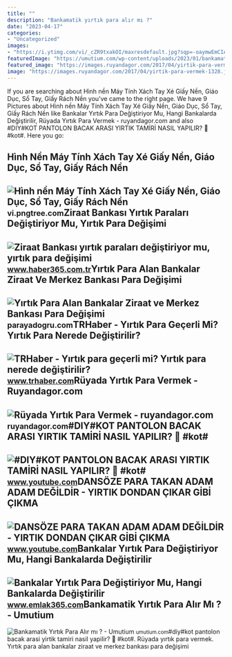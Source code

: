 ```yaml
---
title: ""
description: "Bankamatik yırtık para alır mı ?"
date: "2023-04-17"
categories:
- "Uncategorized"
images:
- "https://i.ytimg.com/vi/_cZR9txakOI/maxresdefault.jpg?sqp=-oaymwEmCIAKENAF8quKqQMa8AEB-AH-DoACoAiKAgwIABABGEEgXihyMA8=&amp;rs=AOn4CLApk2g7NOXdGQCso9B2Ly5nYMuZ6w"
featuredImage: "https://umutium.com/wp-content/uploads/2023/01/bankamatik-yirtik-para-alir-mi.jpg"
featured_image: "https://images.ruyandagor.com/2017/04/yirtik-para-vermek-1328.jpg"
image: "https://images.ruyandagor.com/2017/04/yirtik-para-vermek-1328.jpg"
---
```


If you are searching about Hình nền Máy Tính Xách Tay Xé Giấy Nền, Giáo Dục, Sổ Tay, Giấy Rách Nền you've came to the right page. We have 9 Pictures about Hình nền Máy Tính Xách Tay Xé Giấy Nền, Giáo Dục, Sổ Tay, Giấy Rách Nền like Bankalar Yırtık Para Değiştiriyor Mu, Hangi Bankalarda Değiştirilir, Rüyada Yırtık Para Vermek - ruyandagor.com and also #DIY#KOT PANTOLON BACAK ARASI YIRTIK TAMİRİ NASIL YAPILIR? ️🤔 ️#kot#. Here you go:

Hình Nền Máy Tính Xách Tay Xé Giấy Nền, Giáo Dục, Sổ Tay, Giấy Rách Nền
-----------------------------------------------------------------------

 ![Hình nền Máy Tính Xách Tay Xé Giấy Nền, Giáo Dục, Sổ Tay, Giấy Rách Nền](https://png.pngtree.com/thumb_back/fw800/background/20210823/pngtree-notebook-torn-paper-background-image_763520.jpg) <small>vi.pngtree.com</small>Ziraat Bankası Yırtık Paraları Değiştiriyor Mu, Yırtık Para Değişimi
--------------------------------------------------------------------

 ![Ziraat Bankası yırtık paraları değiştiriyor mu, yırtık para değişimi](https://img.cdn.haber365.com.tr/uploads/images/image/yirtik-para-nasil-degistirilir-963-body.jpg) <small>www.haber365.com.tr</small>Yırtık Para Alan Bankalar Ziraat Ve Merkez Bankası Para Değişimi
----------------------------------------------------------------

 ![Yırtık Para Alan Bankalar Ziraat ve Merkez Bankası Para Değişimi](https://almanyadayiz.com/wp-content/uploads/2023/02/yirtik-para.png) <small>parayadogru.com</small>TRHaber - Yırtık Para Geçerli Mi? Yırtık Para Nerede Değiştirilir?
------------------------------------------------------------------

 ![TRHaber - Yırtık para geçerli mi? Yırtık para nerede değiştirilir?](https://cdn.trhaber.com/images/resize/100/1250x830/haberler/2022/03/yirtik_para_gecerli_mi_yirtik_para_nerede_degistirilir_h37778_a7397.jpg) <small>www.trhaber.com</small>Rüyada Yırtık Para Vermek - Ruyandagor.com
------------------------------------------

 ![Rüyada Yırtık Para Vermek - ruyandagor.com](https://images.ruyandagor.com/2017/04/yirtik-para-vermek-1328.jpg) <small>ruyandagor.com</small>\#DIY#KOT PANTOLON BACAK ARASI YIRTIK TAMİRİ NASIL YAPILIR? ️🤔 ️#kot#
---------------------------------------------------------------------

 ![#DIY#KOT PANTOLON BACAK ARASI YIRTIK TAMİRİ NASIL YAPILIR? ️🤔 ️#kot#](https://i.ytimg.com/vi/_cZR9txakOI/maxresdefault.jpg?sqp=-oaymwEmCIAKENAF8quKqQMa8AEB-AH-DoACoAiKAgwIABABGEEgXihyMA8=&rs=AOn4CLApk2g7NOXdGQCso9B2Ly5nYMuZ6w) <small>www.youtube.com</small>DANSÖZE PARA TAKAN ADAM ADAM DEĞİLDİR - YIRTIK DONDAN ÇIKAR GİBİ ÇIKMA
----------------------------------------------------------------------

 ![DANSÖZE PARA TAKAN ADAM ADAM DEĞİLDİR - YIRTIK DONDAN ÇIKAR GİBİ ÇIKMA](https://i.ytimg.com/vi/tDTFxZq6w8U/maxresdefault.jpg) <small>www.youtube.com</small>Bankalar Yırtık Para Değiştiriyor Mu, Hangi Bankalarda Değiştirilir
-------------------------------------------------------------------

 ![Bankalar Yırtık Para Değiştiriyor Mu, Hangi Bankalarda Değiştirilir](https://img.emlak365.com/rcman/Cw1280h720q95gc/storage/old/uploads/2022/04/bankalar-yirtik-para-degistiriyor-mu-hangi-bankalarda-degistirilir.jpg) <small>www.emlak365.com</small>Bankamatik Yırtık Para Alır Mı ? - Umutium
------------------------------------------

 ![Bankamatik Yırtık Para Alır mı ? - Umutium](https://umutium.com/wp-content/uploads/2023/01/bankamatik-yirtik-para-alir-mi.jpg) <small>umutium.com</small>\#diy#kot pantolon bacak arasi yirtik tami̇ri̇ nasil yapilir? ️🤔 ️#kot#. Rüyada yırtık para vermek. Yırtık para alan bankalar ziraat ve merkez bankası para değişimi
